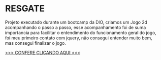 # RESGATE

Projeto executado durante um bootcamp da DIO, criamos um Jogo 2d acompanhando o passo a passo, 
esse acompanhamento foi de suma importancia para facilitar o entendimento do funcionamento geral do jogo,
foi meu primeiro contato com jquery, não consegui entender muito bem, mas consegui finalizar o jogo.

[>>> CONFERE CLICANDO AQUI <<< ](mqsoares.github.io/jogo-resgate-js/)
